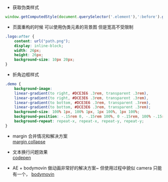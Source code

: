 * 获取伪类样式
```js
window.getComputedStyle(document.querySelector('.element'),':before').getPropertyValue('color');
```


* 页面重构的时候 可以使用伪类元素的背景图  但是宽高不受限制
```css
.logo:after {
    content: url("path.png");
    display: inline-block;
    width: 26px;
    height: 26px;
    background-size: 10px 20px;
}
```


* 折角边框样式
```css
.demo {
    background-image: 
    linear-gradient(to right, #DCE3E6 .3rem, transparent .3rem), 
    linear-gradient(to right, #DCE3E6 .3rem, transparent .3rem), 
    linear-gradient(to bottom, #DCE3E6 .3rem, transparent .3rem),
    linear-gradient(to bottom, #DCE3E6 .3rem, transparent .3rem);
    background-size: 100% 1px, 100% 1px, 1px 100%, 1px 100%;
    background-position: -.15rem 0, -.15rem 100%, 0 -.15rem, 100% -.15rem;
    background-repeat: repeat-x, repeat-x, repeat-y, repeat-y;
}
```


* margin 合并情况和解决方案  
[margin collapse](https://jonathan-harrell.com/whats-the-deal-with-margin-collapse/)
  
    

* 文本换行问题效果  
[codepen](https://codepen.io/chriscoyier/pen/qoLLpN)
  
  
* AE + bodymovin 做动画非常好的解决方案~  但使用过程中貌似 camera 只能有一个，
[bodymovin](https://github.com/airbnb/lottie-web)


